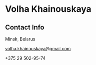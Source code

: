 # Volha Khainouskaya

## Contact Info

Minsk, Belarus

volha.khainouskaya@gmail.com

+375 29 502-95-74
